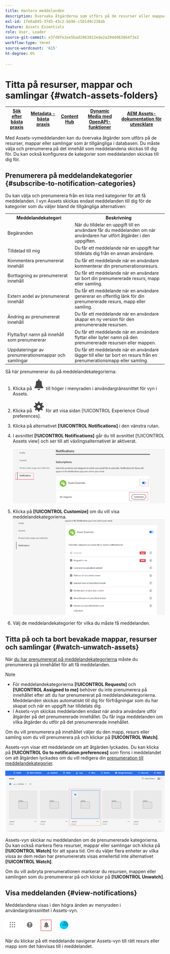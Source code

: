 ```yaml
---
title: Hantera meddelanden
description: Övervaka åtgärderna som utförs på de resurser eller mappar som är tillgängliga i databasen med hjälp av vymeddelanden i Assets.
exl-id: 1fe6a845-37d5-43c2-bb96-c5b149c238ab
feature: Assets Essentials
role: User, Leader
source-git-commit: e3fd0fe2ee5bad2863812ede2a294dd63864f3e2
workflow-type: tm+mt
source-wordcount: '615'
ht-degree: 0%

---
```


# Titta på resurser, mappar och samlingar {#watch-assets-folders}

| [Sök efter bästa praxis](/help/assets/search-best-practices.md) | [Metadata - bästa praxis](/help/assets/metadata-best-practices.md) | [Content Hub](/help/assets/product-overview.md) | [Dynamic Media med OpenAPI-funktioner](/help/assets/dynamic-media-open-apis-overview.md) | [AEM Assets-dokumentation för utvecklare](https://developer.adobe.com/experience-cloud/experience-manager-apis/) |
| ------------- | --------------------------- |---------|----|-----|

Med Assets-vymeddelanden kan du övervaka åtgärder som utförs på de resurser, mappar eller samlingar som är tillgängliga i databasen. Du måste välja och prenumerera på det innehåll som meddelandena skickas till dig för. Du kan också konfigurera de kategorier som meddelanden skickas till dig för.

## Prenumerera på meddelandekategorier {#subscribe-to-notification-categories}

Du kan välja och prenumerera från en lista med kategorier för att få meddelanden. I vyn Assets skickas endast meddelanden till dig för de kategorier som du väljer bland de tillgängliga alternativen:

<table>
    <tbody>
     <tr>
      <th><strong>Meddelandekategori</strong></th>
      <th><strong>Beskrivning</strong></th>
     </tr>
     <tr>
      <td>Begäranden</td>
      <td>När du tilldelar en uppgift till en användare får du meddelanden om när användaren har utfört åtgärder i den uppgiften.</td>
     </tr>
     <tr>
      <td>Tilldelad till mig</td>
      <td>Du får ett meddelande när en uppgift har tilldelats dig från en annan användare.</td>
     </tr>
     <tr>
      <td>Kommentera prenumererat innehåll</td>
      <td>Du får ett meddelande när en användare kommenterar din prenumerationsresurs.</td>
     </tr>
     <tr>
      <td>Borttagning av prenumererat innehåll</td>
      <td>Du får ett meddelande när en användare tar bort din prenumererade resurs, mapp eller samling.</td>
     </tr>
     <tr>
      <td>Extern andel av prenumererat innehåll</td>
      <td>Du får ett meddelande när en användare genererar en offentlig länk för din prenumererade resurs, mapp eller samling.</td>
     </tr>
     <tr>
      <td>Ändring av prenumererat innehåll</td>
      <td>Du får ett meddelande när en användare skapar en ny version för den prenumererade resursen.</td>
     </tr>
     <tr>
      <td>Flytta/byt namn på innehåll som prenumererar</td>
      <td>Du får ett meddelande när en användare flyttar eller byter namn på den prenumererade resursen eller mappen.</td>
     </tr>
     <tr>
      <td>Uppdateringar av prenumerationsmappar och samlingar</td>
      <td>Du får ett meddelande när en användare lägger till eller tar bort en resurs från en prenumerationsmapp eller samling.</td>
     </tr>    
    </tbody>
   </table>

Så här prenumererar du på meddelandekategorierna:

1. Klicka på ![klockikonen](assets/bell-icon.svg) till höger i menyraden i användargränssnittet för vyn i Assets.

1. Klicka på ![inställningsikonen](assets/settings-icon.svg) för att visa sidan [!UICONTROL Experience Cloud preferences].

1. Klicka på alternativet **[!UICONTROL Notifications]** i den vänstra rutan.

1. I avsnittet **[!UICONTROL Notifications]** går du till avsnittet [!UICONTROL Assets view] och ser till att växlingsalternativet är aktiverat.

   ![Meddelanden i Assets-vyn](assets/enable-notifications.png)

1. Klicka på **[!UICONTROL Customize]** om du vill visa meddelandekategorierna.
   ![Meddelanden i Assets-vyn](assets/enable-notification-categories.png)

1. Välj de meddelandekategorier för vilka du måste få meddelanden.

## Titta på och ta bort bevakade mappar, resurser och samlingar {#watch-unwatch-assets}

När [du har prenumererat på meddelandekategorierna](#subscribe-to-notification-categories) måste du prenumerera på innehållet för att få meddelanden.

>[!NOTE]
>
>* För meddelandekategorierna **[!UICONTROL Requests]** och **[!UICONTROL Assigned to me]** behöver du inte prenumerera på innehållet efter att du har prenumererat på meddelandekategorierna. Meddelanden skickas automatiskt till dig för förfrågningar som du har skapat och när en uppgift har tilldelats dig.
>* I Assets-vyn skickas meddelanden endast när andra användare utför åtgärder på det prenumererade innehållet. Du får inga meddelanden om vilka åtgärder du utför på det prenumererade innehållet.

Om du vill prenumerera på innehållet väljer du den mapp, resurs eller samling som du vill prenumerera på och klickar på **[!UICONTROL Watch]**.

Assets-vyn visar ett meddelande om att åtgärden lyckades. Du kan klicka på **[!UICONTROL Go to notification preferences]** som finns i meddelandet om att åtgärden lyckades om du vill redigera din [prenumeration till meddelandekategorier](#subscribe-to-notification-categories).

![Meddelanden i Assets-vyn](assets/watch-assets.png)

Assets-vyn skickar nu meddelanden om de prenumererade kategorierna. Du kan också markera flera resurser, mappar eller samlingar och klicka på **[!UICONTROL Watch]** för att spara tid. Om du väljer flera enheter av vilka vissa av dem redan har prenumererats visas emellertid inte alternativet **[!UICONTROL Watch]**.

Om du vill avbryta prenumerationen markerar du resursen, mappen eller samlingen som du prenumererar på och klickar på **[!UICONTROL Unwatch]**.

## Visa meddelanden {#view-notifications}

Meddelandena visas i den högra änden av menyraden i användargränssnittet i Assets-vyn.

![Meddelanden i Assets-vyn](assets/notifications-assets-essentials.png)

När du klickar på ett meddelande navigerar Assets-vyn till rätt resurs eller mapp som det hänvisas till i meddelandet.
